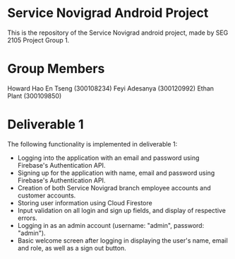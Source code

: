# Service Novigrad Android Project
This is the repository of the Service Novigrad android project, made by SEG 2105 Project Group 1. 

# Group Members
Howard Hao En Tseng (300108234)
Feyi Adesanya (300120992)
Ethan Plant (300109850)

# Deliverable 1
The following functionality is implemented in deliverable 1:
- Logging into the application with an email and password using Firebase's Authentication API.
- Signing up for the application with name, email and password using Firebase's Authentication API. 
- Creation of both Service Novigrad branch employee accounts and customer accounts. 
- Storing user information using Cloud Firestore
- Input validation on all login and sign up fields, and display of respective errors. 
- Logging in as an admin account (username: "admin", password: "admin"). 
- Basic welcome screen after logging in displaying the user's name, email and role, as well as a sign out button. 